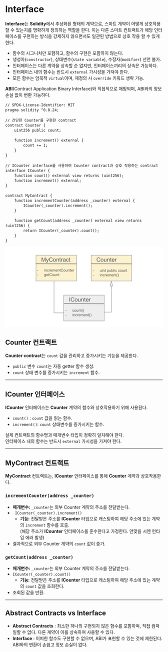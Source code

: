# Interface

**Interface**는 **Solidity**에서 추상화된 형태의 계약으로, 스마트 계약이 어떻게 상호작용 할 수 있는지를 명확하게 정의하는 역할을 한다. 이는 다른 스마트 컨트랙트가 해당 인터페이스를 구현하는 방식을 강제하지 않으면서도 일관된 방법으로 상호 작용 할 수 있게 한다.

- 함수의 시그니처만 포함하고, 함수의 구현은 포함하지 않는다.
- 생성자(`constructor`), 상태변수(`state variable`), 수정자(`modifier`) 선언 불가.
- 인터페이스는 다른 계약을 상속할 순 없지만, 인터페이스끼리의 상속은 가능하다.
- 인터페이스 내의 함수는 반드시 `external` 가시성을 가져야 한다.
- 모든 함수는 암묵적 `virtual`이며, 재정의 시 `override` 키워드 생략 가능.

**ABI**(Contract Application Binary Interface)와 직접적으로 매핑되며, ABI와의 정보 손실 없이 변환 가능하다.

```solidity 
// SPDX-License-Identifier: MIT
pragma solidity ^0.8.24;

// 간단한 Counter를 구현한 contract
contract Counter {
    uint256 public count;

    function increment() external {
        count += 1;
    }
}

// ICounter interface를 사용하여 Counter contract과 상호 작용하는 contract
interface ICounter {
    function count() external view returns (uint256);
    function increment() external;
}

contract MyContract {
    function incrementCounter(address _counter) external {
        ICounter(_counter).increment();
    }

    function getCount(address _counter) external view returns (uint256) {
        return ICounter(_counter).count();
    }
}
```
![interface](../image/interface.png)

## Counter 컨트랙트

**Counter contract**는 `count` 값을 관리하고 증가시키는 기능을 제공한다.

- `public` 변수 `count`는 자동 getter 함수 생성.
- `count` 상태 변수를 증가시키는 `increment` 함수.

---

## ICounter 인터페이스

**ICounter** 인터페이스는 **Counter** 계약의 함수와 상호작용하기 위해 사용된다.

- `count()` : `count` 값을 읽는 함수.
- `increment()`: `count` 상태변수를 증가시키는 함수.

실제 컨트랙트의 함수명과 매개변수 타입이 정확히 일치해야 한다.  
인터페이스 내의 함수는 반드시 `external` 가시성을 가져야 한다.

---

## MyContract 컨트랙트

**MyContract** 컨트랙트는, **ICounter** 인터페이스를 통해 **Counter** 계약과 상호작용한다.

### `incrementCounter(address _counter)`

- **매개변수:** `_counter`는 외부 Counter 계약의 주소를 전달받는다.
- ` ICounter(_counter).increment()`  
    - **기능:** 전달받은 주소를 **ICounter** 타입으로 캐스팅하여 해당 주소에 있는 계약의 `increment` 함수를 호출.  
    (해당 주소가 **ICounter** 인터페이스를 준수한다고 가정한다. 안맞을 시엔 런타임 에러 발생)
- 결과적으로 외부 Counter 계약의 `count` 값이 증가.



### `getCount(address _counter)`

- **매개변수:** `_counter`는 외부 Counter 계약의 주소를 전달받는다.
- `ICounter(_counter).count()`
  - **기능:** 전달받은 주소를 **ICounter** 타입으로 캐스팅하여 해당 주소에 있는 계약의 `count` 값을 조회한다.
- 조회된 값을 반환.


---
## Abstract Contracts vs Interface
- **Abstract Contracts** : 최소한 하나의 구현되지 않은 함수를 포함하며, 직접 컴파일할 수 없다. 다른 계약이 이를 상속하여 사용할 수 있다.  
- **Interface** : 어떠한 함수도 구현할 수 없으며, ABI가 표현할 수 있는 것에 제한된다. ABI와의 변환이 손쉽고 정보 손실이 없다.